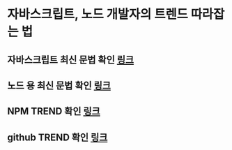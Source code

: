 # 자바스크립트, 노드 개발자의 트렌드 따라잡는 법

## 자바스크립트 최신 문법 확인 [링크](http://kangax.github.io/compat-table/es2016plus/)

## 노드 용 최신 문법 확인 [링크](https://node.green/)

## NPM TREND 확인 [링크](https://www.npmtrends.com/)

## github TREND 확인 [링크](https://github.com/trending)
